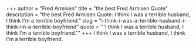 +++
author = "Fred Armisen"
title = "the best Fred Armisen Quote"
description = "the best Fred Armisen Quote: I think I was a terrible husband, I think I'm a terrible boyfriend."
slug = "i-think-i-was-a-terrible-husband-i-think-im-a-terrible-boyfriend"
quote = '''I think I was a terrible husband, I think I'm a terrible boyfriend.'''
+++
I think I was a terrible husband, I think I'm a terrible boyfriend.
